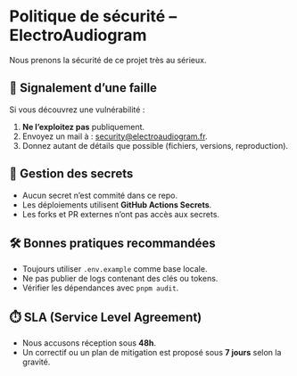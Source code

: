 # Politique de sécurité – ElectroAudiogram

Nous prenons la sécurité de ce projet très au sérieux.  

## 🔎 Signalement d’une faille
Si vous découvrez une vulnérabilité :
1. **Ne l’exploitez pas** publiquement.
2. Envoyez un mail à : [security@electroaudiogram.fr](mailto:security@electroaudiogram.fr).
3. Donnez autant de détails que possible (fichiers, versions, reproduction).

## 🔐 Gestion des secrets
- Aucun secret n’est commité dans ce repo.
- Les déploiements utilisent **GitHub Actions Secrets**.
- Les forks et PR externes n’ont pas accès aux secrets.

## 🛠️ Bonnes pratiques recommandées
- Toujours utiliser `.env.example` comme base locale.
- Ne pas publier de logs contenant des clés ou tokens.
- Vérifier les dépendances avec `pnpm audit`.

## ⏱️ SLA (Service Level Agreement)
- Nous accusons réception sous **48h**.
- Un correctif ou un plan de mitigation est proposé sous **7 jours** selon la gravité.
